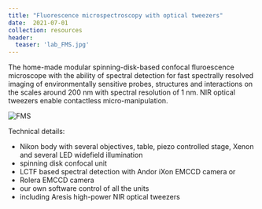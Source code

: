 ```yaml
---
title: "Fluorescence microspectroscopy with optical tweezers"
date:  2021-07-01
collection: resources
header:
  teaser: 'lab_FMS.jpg'
---
```


The home-made modular spinning-disk-based confocal fluroescence microscope with the ability of spectral detection for fast spectrally resolved imaging of environmentally sensitive probes, structures and interactions on the scales around 200 nm with spectral resolution of 1 nm. NIR optical tweezers enable contactless micro-manipulation. 

![FMS](/images/lab_FMS.jpg)

Technical details:  
* Nikon body with several objectives, table, piezo controlled stage, Xenon and several LED widefield illumination  
* spinning disk confocal unit  
* LCTF based spectral detection with Andor iXon EMCCD camera or  
* Rolera EMCCD camera  
* our own software control of all the units  
* including Aresis high-power NIR optical tweezers